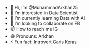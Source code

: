 - 👋 Hi, I’m @MuhammadArkhan25
- 👀 I’m interested in Data Scientist
- 🌱 I’m currently learning Data with AI
- 💞️ I’m looking to collaborate on FB
- 📫 How to reach me IG
- 😄 Pronouns: Arkhan
- ⚡ Fun fact: Introvert Garis Keras

<!---
MuhammadArkhan25/MuhammadArkhan25 is a ✨ special ✨ repository because its `README.md` (this file) appears on your GitHub profile.
You can click the Preview link to take a look at your changes.
--->

